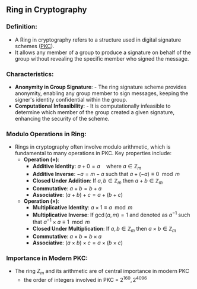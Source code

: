 ## Ring in Cryptography

### Definition:
- A Ring in cryptography refers to a structure used in digital signature schemes ([PKC](PKC.md)). 
- It allows any member of a group to produce a signature on behalf of the group without revealing the specific member who signed the message.
### Characteristics:
- **Anonymity in Group Signature**:
	  - The ring signature scheme provides anonymity, enabling any group member to sign messages, keeping the signer's identity confidential within the group.
- **Computational Infeasibility**:
	  - It is computationally infeasible to determine which member of the group created a given signature, enhancing the security of the scheme.
### Modulo Operations in Ring:
- Rings in cryptography often involve modulo arithmetic, which is fundamental to many operations in PKC. Key properties include:
  - **Operation (+)**:
	- **Additive Identity**:  $a + 0 = a \quad \text{where } a \in \mathbb{Z}_m$
	- **Additive Inverse**: $-a = m - a \text{ such that } a + (-a) \equiv 0 \mod m$ 
	- **Closed Under Addition**: $\text{If } a, b \in \mathbb{Z}_m \text{ then } a + b \in \mathbb{Z}_m$
	- **Commutative**: $a + b = b + a$
	- **Associative**: $(a + b) + c = a + (b + c)$
  - **Operation (×)**:
	- **Multiplicative Identity**: $a \times 1 \equiv a \mod m$
	- **Multiplicative Inverse**: $\text{If } \gcd(a, m) = 1 \text{ and denoted as } a^{-1} \text{ such that } a^{-1} \times a \equiv 1 \mod m$
	- **Closed Under Multiplication**: $\text{If } a, b \in \mathbb{Z}_m \text{ then } a \times b \in \mathbb{Z}_m$
	- **Commutative**: $a \times b = b \times a$
	- **Associative**: $(a \times b) \times c = a \times (b \times c)$
### Importance in Modern PKC:
- The ring $Z_m$ and its arithmetic are of central importance in modern PKC 
    - the order of integers involved in PKC = $2^{160}, 2^{4096}$